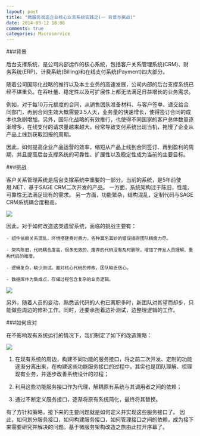 ```yaml
---
layout: post
title: "微服务改造企业核心业务系统实践之(一 背景与挑战)"
date: 2014-09-12 18:08
comments: true
categories: Microservice
---
```


###背景

后台支撑系统，是公司内部运作的核心系统，包括客户关系管理系统(CRM)、财务系统(ERP)、计费系统(Billing)和在线支付系统(Payment)四大部分。

随着公司国际化战略的推行以及本土业务的高速发展，公司内部的后台支撑系统已经不堪重负。在吞吐量、稳定性以及可扩展性上都无法满足日益增长的业务需求。

例如，对于每10万元额度的合同，从销售团队准备材料、与客户签单、递交给合同部门，再到合同生效大概需要3.5人天，业务量的快速增长，使得签订合同的成本也急剧增加。另外，国际化战略的有效推行，也使得不同国家的客户总体数量逐渐增多，在线支付的请求量越来越大，经常导致支付系统出现当机，拖慢了企业从产品上线到获取回报的周期。

因此，如何提高企业产品运营的效率，缩短从产品上线到合同签订、再到盈利的周期，并且提高后台支撑系统的可靠性、扩展性以及稳定性成为当前的主要目标。

###挑战

客户关系管理系统是后台支撑系统中重要的一部分。当前的系统，是5年前使用.NET、基于SAGE CRM二次开发的产品。
一方面，系统架构过于陈旧，性能、可靠性无法满足现有的需求。
另一方面，功能繁杂，结构混乱，定制代码与SAGE CRM系统耦合度极高。

<img src="{{ root_url }}/images/microservice/sagecrm.png" />

因此，对于如何改造这类遗留系统，面临的挑战主要有：

	- 组件依赖关系混乱，环境搭建费时费力，各种莫名其妙的错误搞得团队精疲力尽。
	
	- 架构陈旧，代码耦合度高，很多无效的，废弃的代码没有及时删除，增加了开发人员理解、重构代码的难度。

	- 逻辑复杂，缺少测试。面对核心代码的修改，团队缺乏信心。
	
	- 数据库作为集成点，存储过程包含复杂的业务逻辑。

<img src="{{ root_url }}/images/microservice/crm-legacy.png" />


另外，随着人员的变动，熟悉该代码的人也已离职多时，新团队对其望而却步，只能做些周边的修补工作。同时，还要承担着边补测试，边整理逻辑的工作。


###如何应对

在不影响现有系统运行的情况下，我们制定了如下的改造策略：

<img src="{{ root_url }}/images/microservice/crm-transit-microservice.png" />

1. 在现有系统的周边，构建不同功能的服务接口，将之前二次开发、定制的功能逐渐分离出来，在构建这些功能服务接口的过程中，其实也是团队理解、梳理现有业务，并逐步改善系统设计的过程；

2. 利用这些功能服务接口作为代理，解耦原有系统与其调用者之间的依赖；

3. 通过不断定义服务接口，逐渐将原有系统简化，最终将其替换。


有了方针和策略，接下来的主要问题就是如何定义并实现这些服务接口了。
因此，如何划分服务接口，如何构建服务接口，如何管理接口之间的依赖，成为接下来需要研究并解决的问题。基于微服务架构改造之旅由此拉开序幕了。